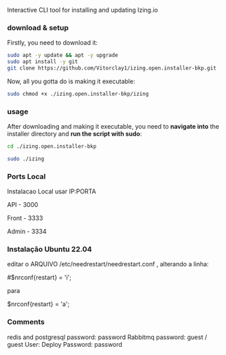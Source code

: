 Interactive CLI tool for installing and updating Izing.io

### download & setup

Firstly, you need to download it:


```bash
sudo apt -y update && apt -y upgrade
sudo apt install -y git
git clone https://github.com/Vitorclay1/izing.open.installer-bkp.git
```

Now, all you gotta do is making it executable:

```bash
sudo chmod +x ./izing.open.installer-bkp/izing
```

### usage

After downloading and making it executable, you need to **navigate into** the installer directory and **run the script with sudo**:

```bash
cd ./izing.open.installer-bkp
```

```bash
sudo ./izing
```

### Ports Local
Instalacao Local usar IP:PORTA

API - 3000

Front - 3333

Admin - 3334


### Instalação Ubuntu 22.04 

editar o ARQUIVO  /etc/needrestart/needrestart.conf , alterando a linha:

#$nrconf{restart} = 'i';

para

$nrconf{restart} = 'a';



### Comments

redis and postgresql password: password
Rabbitmq password: guest / guest
User: Deploy Password: password

